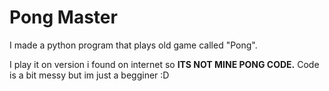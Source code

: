 # Pong Master
I made a python program that plays old game called "Pong". 

I play it on version i found on internet so __ITS NOT MINE PONG CODE.__
Code is a bit messy but im just a begginer :D
